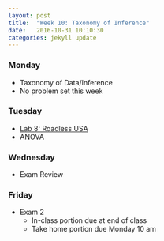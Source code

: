 ```yaml
---
layout: post
title:  "Week 10: Taxonomy of Inference"
date:   2016-10-31 10:10:30
categories: jekyll update
---
```


### Monday
- Taxonomy of Data/Inference
- No problem set this week

### Tuesday
- <a href = "{{ site.baseurl }}/assets/week-10/roadless_usa.html" target = "_blank">Lab 8: Roadless USA</a>
- ANOVA


### Wednesday
- Exam Review

### Friday
- Exam 2
    - In-class portion due at end of class
    - Take home portion due Monday 10 am